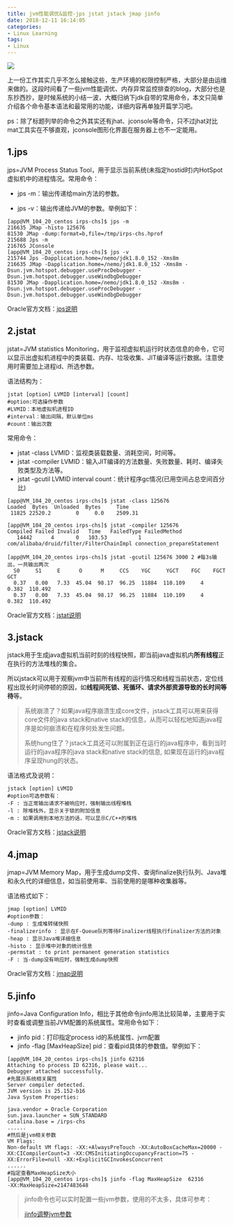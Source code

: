```yaml
---
title: jvm性能调优&监控-jps jstat jstack jmap jinfo 
date: 2018-12-11 16:14:05
categories:
- Linux Learning
tags:
- Linux
---
```


![](http://martintop-image.oss-cn-shenzhen.aliyuncs.com/18-12-11/28660764.jpg)

上一份工作其实几乎不怎么接触这些，生产环境的权限控制严格，大部分是由运维来做的。这段时间看了一些jvm性能调优、内存异常监控排查的blog，大部分也是东抄西抄，是时候系统的小结一波，大概归纳下jdk自带的常用命令，本文只简单介绍各个命令基本语法和最常用的功能，详细内容再单独开篇学习吧。

ps：除了标题列举的命令之外其实还有jhat、jconsole等命令，只不过jhat对比mat工具实在不够直观，jconsole图形化界面在服务器上也不一定能用。

<!--more-->

## 1.jps

jps=JVM Process Status Tool，用于显示当前系统(未指定hostid时)内HotSpot虚拟机中的进程情况。常用命令：

* jps -m：输出传递给main方法的参数。

* jps -v：输出传递给JVM的参数。举例如下：

```shell
[app@VM_104_20_centos irps-chs]$ jps -m
216635 JMap -histo 125676
81530 JMap -dump:format=b,file=/tmp/irps-chs.hprof
215688 Jps -m
216765 JConsole
[app@VM_104_20_centos irps-chs]$ jps -v
215744 Jps -Dapplication.home=/nemo/jdk1.8.0_152 -Xms8m
216635 JMap -Dapplication.home=/nemo/jdk1.8.0_152 -Xms8m -Dsun.jvm.hotspot.debugger.useProcDebugger -Dsun.jvm.hotspot.debugger.useWindbgDebugger
81530 JMap -Dapplication.home=/nemo/jdk1.8.0_152 -Xms8m -Dsun.jvm.hotspot.debugger.useProcDebugger -Dsun.jvm.hotspot.debugger.useWindbgDebugger
```

Oracle官方文档：[jps说明](https://docs.oracle.com/javase/7/docs/technotes/tools/share/jps.html)

## 2.jstat

jstat=JVM statistics Monitoring，用于监视虚拟机运行时状态信息的命令，它可以显示出虚拟机进程中的类装载、内存、垃圾收集、JIT编译等运行数据。注意使用时需要加上进程id、所选参数。

语法结构为：

```shell
jstat [option] LVMID [interval] [count]
#option:可选操作参数
#LVMID：本地虚拟机进程ID
#interval：输出间隔，默认单位ms
#count：输出次数
```

常用命令：

* jstat -class LVMID：监视类装载数量、消耗空间，时间等。
* jstat -compiler LVMID：输入JIT编译的方法数量、失败数量、耗时、编译失败类型及方法等。
* jstat -gcutil LVMID interval count：统计程序gc情况(已用空间占总空间百分比)

```shell
[app@VM_104_20_centos irps-chs]$ jstat -class 125676
Loaded  Bytes  Unloaded  Bytes     Time   
 11825 22520.2        0     0.0    2509.31
 
[app@VM_104_20_centos irps-chs]$ jstat -compiler 125676
Compiled Failed Invalid   Time   FailedType FailedMethod
   14442      4       0   103.53          1 com/alibaba/druid/filter/FilterChainImpl connection_prepareStatement
   
[app@VM_104_20_centos irps-chs]$ jstat -gcutil 125676 3000 2 #每3s输出，一共输出两次
  S0     S1     E      O      M     CCS    YGC     YGCT    FGC    FGCT     GCT   
  0.37   0.00   7.33  45.04  98.17  96.25  11884  110.109     4    0.382  110.492
  0.37   0.00   7.33  45.04  98.17  96.25  11884  110.109     4    0.382  110.492
```

Oracle官方文档：[jstat说明](https://docs.oracle.com/javase/7/docs/technotes/tools/share/jstat.html)


## 3.jstack

jstack用于生成java虚拟机当前时刻的线程快照，即当前java虚拟机内**所有线程**正在执行的方法堆栈的集合。

所以jstack可以用于观察jvm中当前所有线程的运行情况和线程当前状态，定位线程出现长时间停顿的原因，如**线程间死锁、死循环、请求外部资源导致的长时间等待**等。 

> 系统崩溃了？如果java程序崩溃生成core文件，jstack工具可以用来获得core文件的java stack和native stack的信息，从而可以轻松地知道java程序是如何崩溃和在程序何处发生问题。
>
> 系统hung住了？jstack工具还可以附属到正在运行的java程序中，看到当时运行的java程序的java stack和native stack的信息, 如果现在运行的java程序呈现hung的状态。

语法格式及说明：

```shell
jstack [option] LVMID
#option可选参数有：
-F : 当正常输出请求不被响应时，强制输出线程堆栈
-l : 除堆栈外，显示关于锁的附加信息
-m : 如果调用到本地方法的话，可以显示C/C++的堆栈
```

Oracle官方文档：[jstack说明](https://docs.oracle.com/javase/7/docs/technotes/tools/share/jstack.html)

## 4.jmap

jmap=JVM Memory Map，用于生成dump文件、查询finalize执行队列、Java堆和永久代的详细信息，如当前使用率、当前使用的是哪种收集器等。

语法格式如下：

```shell
jmap [option] LVMID
#option参数：
-dump : 生成堆转储快照
-finalizerinfo : 显示在F-Queue队列等待Finalizer线程执行finalizer方法的对象
-heap : 显示Java堆详细信息
-histo : 显示堆中对象的统计信息
-permstat : to print permanent generation statistics
-F : 当-dump没有响应时，强制生成dump快照
```

Oracle官方文档：[jmap说明](https://docs.oracle.com/javase/7/docs/technotes/tools/share/jmap.html)

## 5.jinfo

jinfo=Java Configuration Info，相比于其他命令jinfo用法比较简单，主要用于实时查看或调整当前JVM配置的系统属性。常用命令如下：

* jinfo pid：打印指定process id的系统属性、jvm配置
* jinfo -flag [MaxHeapSize] pid：查看pid具体的参数值。举例如下：

```shell
[app@VM_104_20_centos irps-chs]$ jinfo 62316
Attaching to process ID 62316, please wait...
Debugger attached successfully.
#先展示系统相关属性
Server compiler detected.
JVM version is 25.152-b16
Java System Properties:

java.vendor = Oracle Corporation
sun.java.launcher = SUN_STANDARD
catalina.base = /irps-chs
......
#然后是jvm相关参数
VM Flags:
Non-default VM flags: -XX:+AlwaysPreTouch -XX:AutoBoxCacheMax=20000 -XX:CICompilerCount=3 -XX:CMSInitiatingOccupancyFraction=75 -XX:ErrorFile=null -XX:+ExplicitGCInvokesConcurrent
......
#指定查看MaxHeapSize大小
[app@VM_104_20_centos irps-chs]$ jinfo -flag MaxHeapSize  62316
-XX:MaxHeapSize=2147483648
```

> jinfo命令也可以实时配置一些jvm参数，使用的不太多，具体可参考：
>
> [jinfo调整jvm参数](https://www.jianshu.com/p/c321d0808a1b)